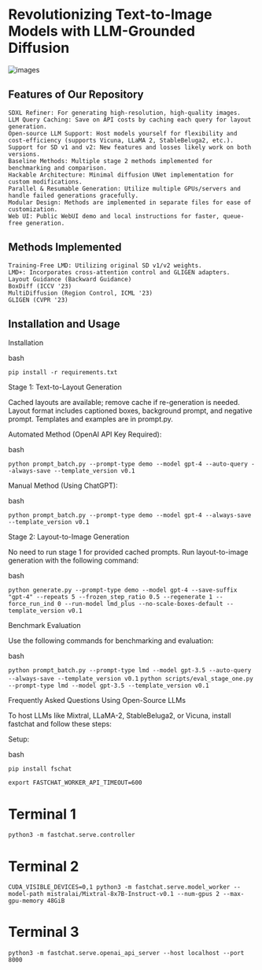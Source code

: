 # Revolutionizing Text-to-Image Models with LLM-Grounded Diffusion

![images](https://github.com/rbhardwaj2186/LLM_Diffusion_Model/assets/143745073/a1b6aaed-a1c8-4fe1-a264-8e4a56c5347e)


## Features of Our Repository

    SDXL Refiner: For generating high-resolution, high-quality images.
    LLM Query Caching: Save on API costs by caching each query for layout generation.
    Open-source LLM Support: Host models yourself for flexibility and cost-efficiency (supports Vicuna, LLaMA 2, StableBeluga2, etc.).
    Support for SD v1 and v2: New features and losses likely work on both versions.
    Baseline Methods: Multiple stage 2 methods implemented for benchmarking and comparison.
    Hackable Architecture: Minimal diffusion UNet implementation for custom modifications.
    Parallel & Resumable Generation: Utilize multiple GPUs/servers and handle failed generations gracefully.
    Modular Design: Methods are implemented in separate files for ease of customization.
    Web UI: Public WebUI demo and local instructions for faster, queue-free generation.

## Methods Implemented

    Training-Free LMD: Utilizing original SD v1/v2 weights.
    LMD+: Incorporates cross-attention control and GLIGEN adapters.
    Layout Guidance (Backward Guidance)
    BoxDiff (ICCV '23)
    MultiDiffusion (Region Control, ICML '23)
    GLIGEN (CVPR '23)

## Installation and Usage
Installation

bash

```pip install -r requirements.txt```

Stage 1: Text-to-Layout Generation

Cached layouts are available; remove cache if re-generation is needed. Layout format includes captioned boxes, background prompt, and negative prompt. Templates and examples are in prompt.py.

Automated Method (OpenAI API Key Required):

bash

```python prompt_batch.py --prompt-type demo --model gpt-4 --auto-query --always-save --template_version v0.1```

Manual Method (Using ChatGPT):

bash

```python prompt_batch.py --prompt-type demo --model gpt-4 --always-save --template_version v0.1```

Stage 2: Layout-to-Image Generation

No need to run stage 1 for provided cached prompts. Run layout-to-image generation with the following command:

bash

```python generate.py --prompt-type demo --model gpt-4 --save-suffix "gpt-4" --repeats 5 --frozen_step_ratio 0.5 --regenerate 1 --force_run_ind 0 --run-model lmd_plus --no-scale-boxes-default --template_version v0.1```

Benchmark Evaluation

Use the following commands for benchmarking and evaluation:

bash

```python prompt_batch.py --prompt-type lmd --model gpt-3.5 --auto-query --always-save --template_version v0.1```
```python scripts/eval_stage_one.py --prompt-type lmd --model gpt-3.5 --template_version v0.1```

Frequently Asked Questions
Using Open-Source LLMs

To host LLMs like Mixtral, LLaMA-2, StableBeluga2, or Vicuna, install fastchat and follow these steps:

Setup:

bash

```pip install fschat```

```export FASTCHAT_WORKER_API_TIMEOUT=600```
# Terminal 1
```python3 -m fastchat.serve.controller```
# Terminal 2
```CUDA_VISIBLE_DEVICES=0,1 python3 -m fastchat.serve.model_worker --model-path mistralai/Mixtral-8x7B-Instruct-v0.1 --num-gpus 2 --max-gpu-memory 48GiB```
# Terminal 3
```python3 -m fastchat.serve.openai_api_server --host localhost --port 8000```

    
